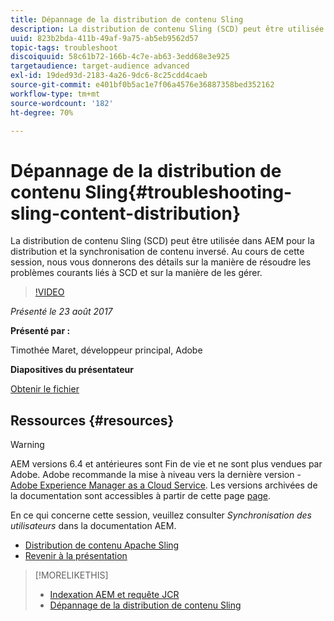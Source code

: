 ```yaml
---
title: Dépannage de la distribution de contenu Sling
description: La distribution de contenu Sling (SCD) peut être utilisée dans AEM pour la distribution et la synchronisation de contenu inversé. Au cours de cette session, nous vous donnerons des détails sur la manière de résoudre les problèmes courants liés à SCD et sur la manière de les gérer.
uuid: 823b2bda-411b-49af-9a75-ab5eb9562d57
topic-tags: troubleshoot
discoiquuid: 58c61b72-166b-4c7e-ab63-3edd68e3e925
targetaudience: target-audience advanced
exl-id: 19ded93d-2183-4a26-9dc6-8c25cdd4caeb
source-git-commit: e401bf0b5ac1e7f06a4576e36887358bed352162
workflow-type: tm+mt
source-wordcount: '182'
ht-degree: 70%

---
```


# Dépannage de la distribution de contenu Sling{#troubleshooting-sling-content-distribution}

La distribution de contenu Sling (SCD) peut être utilisée dans AEM pour la distribution et la synchronisation de contenu inversé. Au cours de cette session, nous vous donnerons des détails sur la manière de résoudre les problèmes courants liés à SCD et sur la manière de les gérer.

>[!VIDEO](https://video.tv.adobe.com/v/19451/?quality=9)

*Présenté le 23 août 2017*

**Présenté par :**

Timothée Maret, développeur principal, Adobe

**Diapositives du présentateur**

[Obtenir le fichier](assets/aem-gems-scd.pdf)

## Ressources {#resources}

>[!WARNING]
>
>AEM versions 6.4 et antérieures sont Fin de vie et ne sont plus vendues par Adobe.  Adobe recommande la mise à niveau vers la dernière version - [Adobe Experience Manager as a Cloud Service](https://experienceleague.adobe.com/docs/experience-manager-cloud-service.html?lang=fr).  Les versions archivées de la documentation sont accessibles à partir de cette page [page](https://experienceleague.adobe.com/docs/experience-manager-release-information/aem-release-updates/previous-updates/aem-previous-versions.html?lang=fr).
>
>En ce qui concerne cette session, veuillez consulter *Synchronisation des utilisateurs* dans la documentation AEM.

* [Distribution de contenu Apache Sling](https://sling.apache.org/documentation/bundles/content-distribution.html)
* [Revenir à la présentation](https://helpx.adobe.com/fr/experience-manager/kt/eseminars/gems/aem-index.html)

>[!MORELIKETHIS]
>
>* [Indexation AEM et requête JCR](aem-indexing-jcr-query.md)
>* [Dépannage de la distribution de contenu Sling](aem-troubleshooting-sling.md)

